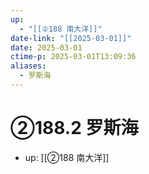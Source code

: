 ```yaml
---
up:
  - "[[②188 南大洋]]"
date-link: "[[2025-03-01]]"
date: 2025-03-01
ctime-p: 2025-03-01T13:09:36
aliases:
  - 罗斯海
---
```


# ②188.2 罗斯海

- up: [[②188 南大洋]]
